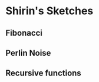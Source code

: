 # Shirin's Sketches

## Fibonacci
<!--![](Shirin/imagefile.png)-->

## Perlin Noise

## Recursive functions
            
